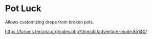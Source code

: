 # Pot Luck

Allows customizing drops from broken pots.

https://forums.terraria.org/index.php?threads/adventure-mode.85140/
